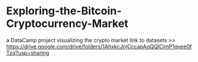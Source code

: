 # Exploring-the-Bitcoin-Cryptocurrency-Market
a DataCamp project visualizing the crypto market
link to datasets >> https://drive.google.com/drive/folders/1AhxkcJnjCccapAqQQICjmP1qvee0fTzq?usp=sharing
